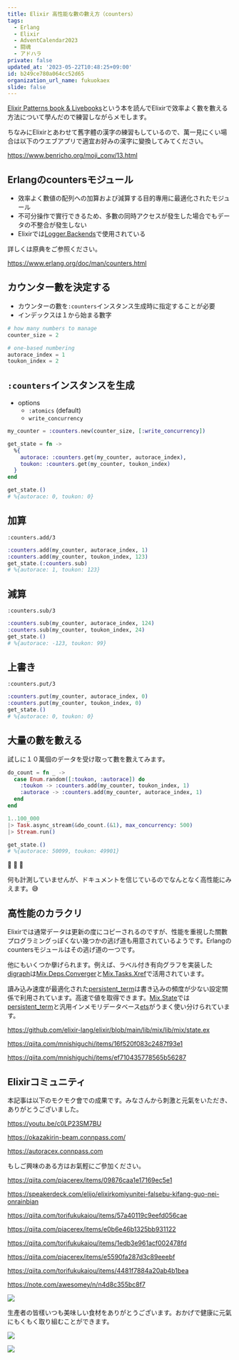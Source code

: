 ```yaml
---
title: Elixir 高性能な數の數え方（counters）
tags:
  - Erlang
  - Elixir
  - AdventCalendar2023
  - 闘魂
  - アドハラ
private: false
updated_at: '2023-05-22T10:48:25+09:00'
id: b249ce780a064cc52d65
organization_url_name: fukuokaex
slide: false
---
```

[Elixir Patterns book & Livebooks]という本を読んでElixirで效率よく數を數える方法について學んだので練習しながらメモします。

[Elixir Patterns book & Livebooks]: https://elixirpatterns.dev

ちなみにElixirとあわせて舊字體の漢字の練習もしているので、萬一見にくい場合は以下のウエブアプリで適宜お好みの漢字に變換してみてください。

https://www.benricho.org/moji_conv/13.html

## Erlangのcountersモジュール

- 效率よく數値の配列への加算および減算する目的專用に最適化されたモジュール
- 不可分操作で實行できるため、多數の同時アクセスが發生した場合でもデータの不整合が發生しない
- Elixirでは[Logger.Backends]で使用されている

[Logger.Backends]: https://github.com/elixir-lang/elixir/blob/b20ad8a1514008595bebe95ed9f8dfc67380a779/lib/logger/lib/logger/backends/internal.ex

詳しくは原典をご参照ください。

https://www.erlang.org/doc/man/counters.html

## カウンター數を決定する

- カウンターの數を`:counters`インスタンス生成時に指定することが必要
- インデックスは１から始まる數字 

```elixir
# how many numbers to manage
counter_size = 2

# one-based numbering 
autorace_index = 1
toukon_index = 2
```

## `:counters`インスタンスを生成

* options
  * `:atomics` (default)
  * `write_concurrency`

```elixir
my_counter = :counters.new(counter_size, [:write_concurrency])

get_state = fn ->
  %{
    autorace: :counters.get(my_counter, autorace_index),
    toukon: :counters.get(my_counter, toukon_index)
  }
end

get_state.()
# %{autorace: 0, toukon: 0}
```

## 加算

`:counters.add/3`

```elixir
:counters.add(my_counter, autorace_index, 1)
:counters.add(my_counter, toukon_index, 123)
get_state.(:counters.sub)
# %{autorace: 1, toukon: 123}
```

## 減算

`:counters.sub/3`

```elixir
:counters.sub(my_counter, autorace_index, 124)
:counters.sub(my_counter, toukon_index, 24)
get_state.()
# %{autorace: -123, toukon: 99}
```

## 上書き

`:counters.put/3`

```elixir
:counters.put(my_counter, autorace_index, 0)
:counters.put(my_counter, toukon_index, 0)
get_state.()
# %{autorace: 0, toukon: 0}
```

## 大量の數を數える

試しに１０萬個のデータを受け取って數を數えてみます。

```elixir
do_count = fn _ ->
  case Enum.random([:toukon, :autorace]) do
    :toukon -> :counters.add(my_counter, toukon_index, 1)
    :autorace -> :counters.add(my_counter, autorace_index, 1)
  end
end

1..100_000
|> Task.async_stream(&do_count.(&1), max_concurrency: 500)
|> Stream.run()

get_state.()
# %{autorace: 50099, toukon: 49901}
```

:tada: :tada: :tada:

何も計測していませんが、ドキュメントを信じているのでなんとなく高性能にみえます。:sweat_smile:

## 高性能のカラクリ

Elixirでは通常データは更新の度にコピーされるのですが、性能を重視した關數プログラミングっぽくない幾つかの逃げ道も用意されているようです。Erlangのcountersモジュールはその逃げ道の一つです。

他にもいくつか擧げられます。例えば、ラベル付き有向グラフを実装した[digraph]は[Mix.Deps.Converger]と[Mix.Tasks.Xref]で活用されています。

[Mix.Deps.Converger]: https://github.com/elixir-lang/elixir/blob/b395381b5ff66e57adcf3e19e0b8afcf9067b617/lib/mix/lib/mix/dep/converger.ex#L10
[Mix.Tasks.Xref]: https://github.com/elixir-lang/elixir/blob/b20ad8a1514008595bebe95ed9f8dfc67380a779/lib/mix/lib/mix/tasks/xref.ex

[digraph]: https://www.erlang.org/doc/man/digraph.html

讀み込み速度が最適化された[persistent_term]は書き込みの頻度が少ない設定關係で利用されています。高速で値を取得できます。[Mix.State]では[persistent_term]と汎用インメモリデータベース[ets]がうまく使い分けられています。

[Mix.State]: https://github.com/elixir-lang/elixir/blob/main/lib/mix/lib/mix/state.ex

[ets]: https://www.erlang.org/doc/man/ets.html
[persistent_term]: https://www.erlang.org/doc/man/persistent_term.html

https://github.com/elixir-lang/elixir/blob/main/lib/mix/lib/mix/state.ex

https://qiita.com/mnishiguchi/items/16f520f083c2487f93e1

https://qiita.com/mnishiguchi/items/ef710435778565b56287

## Elixirコミュニティ

本記事は以下のモクモク會での成果です。みなさんから刺激と元氣をいただき、ありがとうございました。

https://youtu.be/c0LP23SM7BU

https://okazakirin-beam.connpass.com/

https://autoracex.connpass.com

もしご興味のある方はお氣輕にご參加ください。

https://qiita.com/piacerex/items/09876caa1e17169ec5e1

https://speakerdeck.com/elijo/elixirkomiyunitei-falsebu-kifang-guo-nei-onrainbian

https://qiita.com/torifukukaiou/items/57a40119c9eefd056cae

https://qiita.com/piacerex/items/e0b6e46b1325bb931122

https://qiita.com/torifukukaiou/items/1edb3e961acf002478fd

https://qiita.com/piacerex/items/e5590fa287d3c89eeebf

https://qiita.com/torifukukaiou/items/4481f7884a20ab4b1bea

https://note.com/awesomey/n/n4d8c355bc8f7

![](https://qiita-image-store.s3.ap-northeast-1.amazonaws.com/0/82804/dc1ddba7-ab4c-5e20-1331-143c842be143.jpeg)

生產者の皆樣いつも美味しい食材をありがとうございます。おかげで健康に元氣にもくもく取り組むことができます。

![](https://qiita-image-store.s3.ap-northeast-1.amazonaws.com/0/82804/43522317-8a9d-e936-f69e-8a7fc3048964.jpeg)

![](https://qiita-image-store.s3.ap-northeast-1.amazonaws.com/0/82804/3ba8f28d-0094-2178-56e4-13d383e3b3b1.jpeg)
